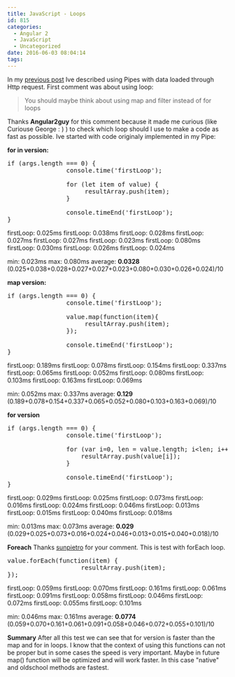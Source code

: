 ```yaml
---
title: JavaScript - Loops
id: 815
categories:
  - Angular 2
  - JavaScript
  - Uncategorized
date: 2016-06-03 08:04:14
tags:
---
```


In my [previous post](http://fedojo.com/angular-2-rc1-pipes-and-http/) Ive described using Pipes with data loaded through Http request. First comment was about using loop:

> You should maybe think about using map and filter instead of for loops

Thanks **Angular2guy** for this comment because it made me curious (like Curiouse George : ) ) to check which loop should I use to make a code as fast as possible. Ive started with code originaly implemented in my Pipe:

**for in version:**
<pre class="lang:default decode:true " >if (args.length === 0) {
                console.time('firstLoop');

                for (let item of value) {
                     resultArray.push(item);
                }

                console.timeEnd('firstLoop');
}</pre> 

firstLoop: 0.025ms
firstLoop: 0.038ms
firstLoop: 0.028ms
firstLoop: 0.027ms
firstLoop: 0.027ms
firstLoop: 0.023ms
firstLoop: 0.080ms
firstLoop: 0.030ms
firstLoop: 0.026ms
firstLoop: 0.024ms

min: 0.023ms
max: 0.080ms
average: **0.0328** (0.025+0.038+0.028+0.027+0.027+0.023+0.080+0.030+0.026+0.024)/10

**map version:** 
<pre class="lang:default decode:true " >if (args.length === 0) {
                console.time('firstLoop');            

                value.map(function(item){
                     resultArray.push(item);
                });

                console.timeEnd('firstLoop');
}</pre> 

firstLoop: 0.189ms
firstLoop: 0.078ms
firstLoop: 0.154ms
firstLoop: 0.337ms
firstLoop: 0.065ms
firstLoop: 0.052ms
firstLoop: 0.080ms
firstLoop: 0.103ms
firstLoop: 0.163ms
firstLoop: 0.069ms

min: 0.052ms
max: 0.337ms
average: **0.129** (0.189+0.078+0.154+0.337+0.065+0.052+0.080+0.103+0.163+0.069)/10

**for version**
<pre class="lang:default decode:true " >if (args.length === 0) {
                console.time('firstLoop');

                for (var i=0, len = value.length; i&lt;len; i++) {
                    resultArray.push(value[i]);
                }

                console.timeEnd('firstLoop');
}</pre> 

firstLoop: 0.029ms
firstLoop: 0.025ms
firstLoop: 0.073ms
firstLoop: 0.016ms
firstLoop: 0.024ms
firstLoop: 0.046ms
firstLoop: 0.013ms
firstLoop: 0.015ms
firstLoop: 0.040ms
firstLoop: 0.018ms

min: 0.013ms
max: 0.073ms
average: **0.029** (0.029+0.025+0.073+0.016+0.024+0.046+0.013+0.015+0.040+0.018)/10

**Foreach**
Thanks [sunpietro](http://blog.piotrnalepa.pl/) for your comment. This is test with forEach loop.
<pre class="lang:default decode:true " >value.forEach(function(item) {
                    resultArray.push(item);
});</pre> 

firstLoop: 0.059ms
firstLoop: 0.070ms
firstLoop: 0.161ms
firstLoop: 0.061ms
firstLoop: 0.091ms
firstLoop: 0.058ms
firstLoop: 0.046ms
firstLoop: 0.072ms
firstLoop: 0.055ms
firstLoop: 0.101ms

min: 0.046ms
max: 0.161ms
average: **0.0774** (0.059+0.070+0.161+0.061+0.091+0.058+0.046+0.072+0.055+0.101)/10

**Summary**
After all this test we can see that for version is faster than the map and for in loops. I know that the context of using this functions can not be proper but in some cases the speed is very important. Maybe in future map() function will be optimized and will work faster. In this case "native" and oldschool methods are fastest.